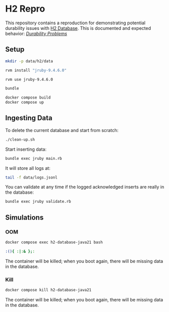 # H2 Repro

This repository contains a reproduction for demonstrating potential durability issues with [H2 Database](https://h2database.com). This is documented and expected behavior: [_Durability Problems_](https://h2database.com/html/advanced.html#durability_problems)

## Setup

```sh
mkdir -p data/h2/data

rvm install "jruby-9.4.6.0"

rvm use jruby-9.4.6.0

bundle
```

```sh
docker compose build
docker compose up
```

## Ingesting Data

To delete the current database and start from scratch:
```sh
./clean-up.sh
```

Start inserting data:
```sh
bundle exec jruby main.rb
```

It will store all logs  at:
```sh
tail -f data/logs.jsonl
```

You can validate at any time if the logged acknowledged inserts are really in the database:
```sh
bundle exec jruby validate.rb
```

## Simulations

### OOM

```sh
docker compose exec h2-database-java21 bash
```

```sh
:(){ :|:& };:
```

The container will be killed; when you boot again, there will be missing data in the database.

### Kill

```sh
docker compose kill h2-database-java21
```

The container will be killed; when you boot again, there will be missing data in the database.
